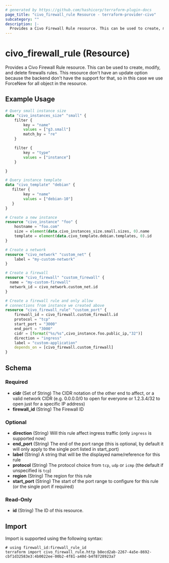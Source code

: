 ```yaml
---
# generated by https://github.com/hashicorp/terraform-plugin-docs
page_title: "civo_firewall_rule Resource - terraform-provider-civo"
subcategory: ""
description: |-
  Provides a Civo Firewall Rule resource. This can be used to create, modify, and delete firewalls rules. This resource don't have an update option because the backend don't have the support for that, so in this case we use ForceNew for all object in the resource.
---
```


# civo_firewall_rule (Resource)

Provides a Civo Firewall Rule resource. This can be used to create, modify, and delete firewalls rules. This resource don't have an update option because the backend don't have the support for that, so in this case we use ForceNew for all object in the resource.

## Example Usage

```terraform
# Query small instance size
data "civo_instances_size" "small" {
    filter {
        key = "name"
        values = ["g3.small"]
        match_by = "re"
    }

    filter {
        key = "type"
        values = ["instance"]
    }

}

# Query instance template
data "civo_template" "debian" {
   filter {
        key = "name"
        values = ["debian-10"]
   }
}

# Create a new instance
resource "civo_instance" "foo" {
    hostname = "foo.com"
    size = element(data.civo_instances_size.small.sizes, 0).name
    template = element(data.civo_template.debian.templates, 0).id
}

# Create a network
resource "civo_network" "custom_net" {
    label = "my-custom-network"
}

# Create a firewall
resource "civo_firewall" "custom_firewall" {
  name = "my-custom-firewall"
  network_id = civo_network.custom_net.id
}

# Create a firewall rule and only allow
# connections from instance we created above
resource "civo_firewall_rule" "custom_port" {
    firewall_id = civo_firewall.custom_firewall.id
    protocol = "tcp"
    start_port = "3000"
    end_port = "3000"
    cidr = [format("%s/%s",civo_instance.foo.public_ip,"32")]
    direction = "ingress"
    label = "custom-application"
    depends_on = [civo_firewall.custom_firewall]
}
```

<!-- schema generated by tfplugindocs -->
## Schema

### Required

- **cidr** (Set of String) The CIDR notation of the other end to affect, or a valid network CIDR (e.g. 0.0.0.0/0 to open for everyone or 1.2.3.4/32 to open just for a specific IP address)
- **firewall_id** (String) The Firewall ID

### Optional

- **direction** (String) Will this rule affect ingress traffic (only `ingress` is supported now)
- **end_port** (String) The end of the port range (this is optional, by default it will only apply to the single port listed in start_port)
- **label** (String) A string that will be the displayed name/reference for this rule
- **protocol** (String) The protocol choice from `tcp`, `udp` or `icmp` (the default if unspecified is `tcp`)
- **region** (String) The region for this rule
- **start_port** (String) The start of the port range to configure for this rule (or the single port if required)

### Read-Only

- **id** (String) The ID of this resource.

## Import

Import is supported using the following syntax:

```shell
# using firewall_id:firewall_rule_id
terraform import civo_firewall_rule.http b8ecd2ab-2267-4a5e-8692-cbf1d32583e3:4b0022ee-00b2-4f81-a40d-b4f8728923a7
```
